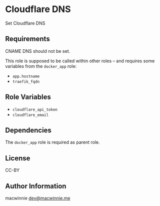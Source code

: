 # Cloudflare DNS

Set Cloudflare DNS

## Requirements

CNAME DNS should not be set.

This role is supposed to be called within other roles – and requires some variables from the `docker_app` role:

* `app.hostname`
* `traefik_fqdn`

## Role Variables

* `cloudflare_api_token`
* `cloudflare_email`

## Dependencies

The `docker_app` role is required as parent role.

## License

CC-BY

## Author Information

macwinnie <dev@macwinnie.me>
